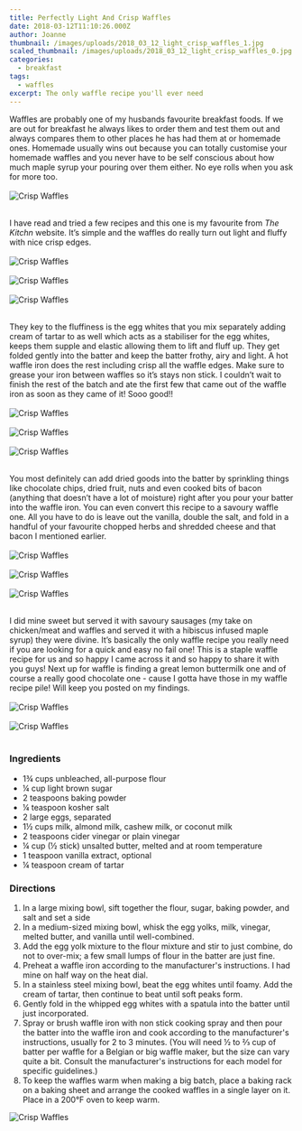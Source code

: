 ```yaml
---
title: Perfectly Light And Crisp Waffles
date: 2018-03-12T11:10:26.000Z
author: Joanne
thumbnail: /images/uploads/2018_03_12_light_crisp_waffles_1.jpg
scaled_thumbnail: /images/uploads/2018_03_12_light_crisp_waffles_0.jpg
categories:
  - breakfast
tags:
  - waffles
excerpt: The only waffle recipe you'll ever need
---
```

Waffles are probably one of my husbands favourite breakfast foods. If we are out for breakfast he always likes to order them and test them out and always compares them to other places he has had them at or homemade ones. Homemade usually wins out because you can totally customise your homemade waffles and you never have to be self conscious about how much maple syrup your pouring over them either.  No eye rolls when you ask for more too.
</br>
</br>
![Crisp Waffles](/images/uploads/2018_03_12_light_crisp_waffles_2.jpg)
</br>
</br>

I have read and tried a few recipes and this one is my favourite from _The Kitchn_ website. It’s simple and the waffles do really turn out light and fluffy with nice crisp edges.
</br>
</br>
![Crisp Waffles](/images/uploads/2018_03_12_light_crisp_waffles_3.jpg)
</br>
</br>
![Crisp Waffles](/images/uploads/2018_03_12_light_crisp_waffles_4.jpg)
</br>
</br>
![Crisp Waffles](/images/uploads/2018_03_12_light_crisp_waffles_5.jpg)
</br>
</br>

They key to the fluffiness is the egg whites that you mix separately adding cream of tartar to as well which acts as a stabiliser for the egg whites, keeps them supple and elastic allowing them to lift and fluff up. They get folded gently into the batter and keep the batter frothy, airy and light. A hot waffle iron does the rest including crisp all the waffle edges. Make sure to grease your iron between waffles so it’s stays non stick.  I couldn’t wait to finish the rest of the batch and ate the first few that came out of the waffle iron as soon as they came of it! Sooo good!!
</br>
</br>
![Crisp Waffles](/images/uploads/2018_03_12_light_crisp_waffles_6.jpg)
</br>
</br>
![Crisp Waffles](/images/uploads/2018_03_12_light_crisp_waffles_7.jpg)
</br>
</br>
![Crisp Waffles](/images/uploads/2018_03_12_light_crisp_waffles_8.jpg)
</br>
</br>

You most definitely can add dried goods into the batter by sprinkling things like chocolate chips, dried fruit, nuts and even cooked bits of bacon (anything that doesn’t have a lot of moisture) right after you pour your batter into the waffle iron. You can even convert this recipe to a savoury waffle one.  All you have to do is leave out the vanilla, double the salt, and fold in a handful of your favourite chopped herbs and shredded cheese and that bacon I mentioned earlier.
</br>
</br>
![Crisp Waffles](/images/uploads/2018_03_12_light_crisp_waffles_9.jpg)
</br>
</br>
![Crisp Waffles](/images/uploads/2018_03_12_light_crisp_waffles_10.jpg)
</br>
</br>
![Crisp Waffles](/images/uploads/2018_03_12_light_crisp_waffles_11.jpg)
</br>
</br>

I did mine sweet but served it with savoury sausages (my take on chicken/meat and waffles and served it with a hibiscus infused maple syrup) they were divine. It’s basically the only waffle recipe you really need if you are looking for a quick and easy no fail one! This is a staple waffle  recipe for us and so happy I came across it and so happy to share it with you guys! Next up for waffle is finding a great lemon buttermilk one and of course a really good chocolate one - cause I gotta have those in my waffle recipe pile! Will keep you posted on my findings.
</br>
</br>
![Crisp Waffles](/images/uploads/2018_03_12_light_crisp_waffles_12.jpg)
</br>
</br>
![Crisp Waffles](/images/uploads/2018_03_12_light_crisp_waffles_13.jpg)
</br>
</br>

### Ingredients

* 1&frac34; cups unbleached, all-purpose flour
* &frac14; cup light brown sugar
* 2 teaspoons baking powder
* &frac14; teaspoon kosher salt
* 2 large eggs, separated
* 1&frac12; cups milk, almond milk, cashew milk, or coconut milk
* 2 teaspoons cider vinegar or plain vinegar
* &frac14; cup (&frac12; stick) unsalted butter, melted and at room temperature
* 1 teaspoon vanilla extract, optional
* &frac14; teaspoon cream of tartar

### Directions

1. In a large mixing bowl, sift together the flour, sugar, baking powder, and salt and set a side
2. In a medium-sized mixing bowl, whisk the egg yolks, milk, vinegar, melted butter, and vanilla until well-combined. 
3. Add the egg yolk mixture to the flour mixture and stir to just combine, do not to over-mix; a few small lumps of flour in the batter are just fine. 
4. Preheat a waffle iron according to the manufacturer's instructions. I had mine on half way on the heat dial. 
5. In a stainless steel mixing bowl, beat the egg whites until foamy. Add the cream of tartar, then continue to beat until soft peaks form.
6. Gently fold in the whipped egg whites with a spatula into the batter until just incorporated.
7. Spray or brush waffle iron with non stick cooking spray and then pour the batter into the waffle iron and cook according to the manufacturer's instructions, usually for 2 to 3 minutes. (You will need &frac12; to &frac23; cup of batter per waffle for a Belgian or big waffle maker, but the size can vary quite a bit. Consult the manufacturer's instructions for each model for specific guidelines.)
8. To keep the waffles warm when making a big batch, place a baking rack on a baking sheet and arrange the cooked waffles in a single layer on it. Place in a 200°F oven to keep warm.  

![Crisp Waffles](/images/uploads/2018_03_12_light_crisp_waffles_14.jpg)
